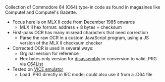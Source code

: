 Collection of Commodore 64 (C64) type-in code as found in magazines like Compute! and Compute!'s Gazette.
* Focus here is on MLX II code from December 1985 onwards
  * MLX II hex format: address + 8 bytes + checksum
* First-pass OCR has many misread characters that need correction
  *  Parse the raw OCR in a custom JavaScript program, using a JS version of the MLX II checksum checker
* Corrected OCR is used in several ways:
  * Orginal version for reference
  * Hex bytes only version for [disassembly](https://www.masswerk.at/6502/disassembler.html) or conversion to valid .PRG via [C64List](https://www.c64-wiki.com/wiki/C64list)
* Tested on [VICE emulator](https://vice-emu.sourceforge.io/)
  * Load .PRG directly in IEC mode; could also use it from a .D64 file
